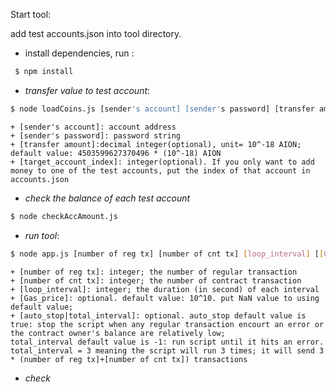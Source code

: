 Start tool:

add test accounts.json into tool directory.

+ install dependencies, run : 
```bash
 $ npm install
```
+ *transfer value to test account*:
```bash
$ node loadCoins.js [sender's account] [sender's password] [transfer amount] [target_account_index]
```
	+ [sender's account]: account address
	+ [sender's password]: password string
	+ [transfer amount]:decimal integer(optional), unit= 10^-18 AION; default value: 4503599627370496 * (10^-18) AION
	+ [target_account_index]: integer(optional). If you only want to add money to one of the test accounts, put the index of that account in accounts.json

+ *check the balance of each test account*
```bash
$ node checkAccAmount.js
```
+ *run tool*:
```bash
$ node app.js [number of reg tx] [number of cnt tx] [loop_interval] [[Gas_price] [auto_stop|total_interval]]
```

	+ [number of reg tx]: integer; the number of regular transaction
	+ [number of cnt tx]: integer; the number of contract transaction
	+ [loop_interval]: integer; the duration (in second) of each interval
	+ [Gas_price]: optional. default value: 10^10. put NaN value to using default value;
	+ [auto_stop|total_interval]: optional. auto_stop default value is true: stop the script when any regular transaction encourt an error or the contract owner's balance are relatively low;
	total_interval default value is -1: run script until it hits an error. total_interval = 3 meaning the script will run 3 times; it will send 3 * (number of reg tx]+[number of cnt tx]) transactions

+ *check*